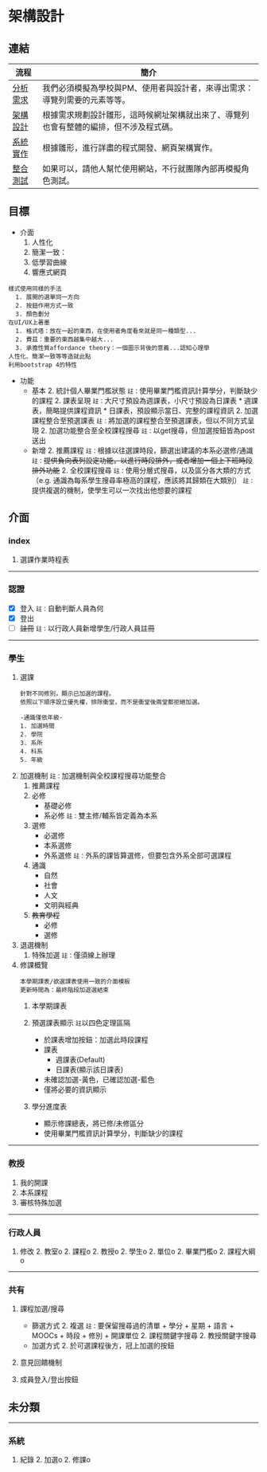 # 架構設計

## 連結
流程|簡介
-------|---------
[分析需求](./requirement.md)|我們必須模擬為學校與PM、使用者與設計者，來導出需求：導覽列需要的元素等等。
[架構設計](./design.md)|根據需求規劃設計雛形，這時候網址架構就出來了、導覽列也會有整體的編排，但不涉及程式碼。
[系統實作](./implement.md)|根據雛形，進行詳盡的程式開發、網頁架構實作。
[整合測試](./test.md)|如果可以，請他人幫忙使用網站，不行就團隊內部再模擬角色測試。

## 目標
  - 介面
     1. 人性化
     1. 簡潔一致：
     1. 低學習曲線
     1. 響應式網頁

   ```
   樣式使用同樣的手法
     1. 展開的選單同一方向
     2. 按鈕作用方式一致
     3. 顏色劃分
   在UI/UX上著墨
     1. 格式塔：放在一起的東西，在使用者角度看來就是同一種類型...
     2. 費茲：重要的東西越集中越大...
     3. 承擔性質affordance theory：一個圖示背後的意義...認知心理學
   人性化、簡潔一致等等造就此點
   利用bootstrap 4的特性
   ```
  - 功能
    + 基本
       2. 統計個人畢業門檻狀態
          `註：`使用畢業門檻資訊計算學分，判斷缺少的課程
       2. 課表呈現
          `註：`大尺寸預設為週課表，小尺寸預設為日課表
          * 週課表，簡略提供課程資訊
          * 日課表，預設顯示當日、完整的課程資訊
       2. 加選課程整合至預選課表
          `註：`將加選的課程整合至預選課表，但以不同方式呈現
       2. 加選功能整合至全校課程搜尋
          `註：`以get搜尋，但加選按鈕皆為post送出
    + 新增
       2. 推薦課程
          `註：`根據以往選課時段，篩選出建議的本系必選修/通識
          `註：`~~提供負向表列設定功能，以進行時段排外，或者增加一個上下班時段排外功能~~
       2. 全校課程搜尋
          `註：`使用分層式搜尋，以及區分各大類的方式（e.g. 通識為每系學生搜尋率極高的課程，應該將其歸類在大類別）
          `註：`提供複選的機制，使學生可以一次找出他想要的課程

## 介面
### index
1. 選課作業時程表
---
### 認證
- [x] 登入
      `註：`自動判斷人員為何
- [x] 登出
- [ ] ~~註冊~~
      `註：`以行政人員新增學生/行政人員註冊
---
### 學生
1. 選課
   ```
   針對不同修別，顯示已加選的課程。
   依照以下順序設立優先權，排除衝堂，而不是衝堂後兩堂都拒絕加選。
   
   -通識僅依年級-
   1. 加選時間
   2. 學院
   3. 系所
   4. 科系
   5. 年級
   ```
1. 加選機制
   `註：`加選機制與全校課程搜尋功能整合
   1. 推薦課程
   1. 必修
      * 基礎必修
      * 系必修
         `註：`雙主修/輔系皆定義為本系
   1. 選修
      * 必選修
      * 本系選修
      * 外系選修
         `註：`外系的課皆算選修，但要包含外系全部可選課程
   1. 通識
      * 自然
      * 社會
      * 人文
      * 文明與經典
   1. ~~教育學程~~
      * 必修
      * 選修
1. 退選機制
   1. 特殊加選
      `註：`僅須線上辦理
1. 修課概覽
   ```
   本學期課表/欲選課表使用一致的介面模板
   更新時間為：最終階段加退選結束
   ```
   1. 本學期課表
   1. 預選課表顯示
      `註`以四色定理區隔
      * 於課表增加按鈕：加選此時段課程
      * 課表
         + 週課表(Default)
         + 日課表(顯示該日課表)
      * 未確認加選-黃色，已確認加選-藍色
      * 僅將必要的資訊顯示

   1. 學分進度表
      * 顯示修課總表，將已修/未修區分
      * 使用畢業門檻資訊計算學分，判斷缺少的課程

---
### 教授
1. 我的開課
1. 本系課程
1. 審核特殊加選

---
### 行政人員
1. 修改
   2. 教室o
   2. 課程o
   2. 教授o
   2. 學生o
   2. 單位o
   2. 畢業門檻o
   2. 課程大綱o

---
### 共有
1. 課程加選/搜尋
   * 篩選方式
      2. 複選
         `註：`要保留搜尋過的清單
         + 學分
         + 星期
         + 語言
         + MOOCs
         + 時段
         + 修別
         + 開課單位
      2. 課程關鍵字搜尋
      2. 教授關鍵字搜尋
   * 加選方式
      2. 於可選課程後方，冠上加選的按鈕

1. 意見回饋機制
1. 成員登入/登出按鈕

## 未分類
---
### 系統
1. 紀錄
   2. 加選o
   2. 修課o
